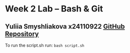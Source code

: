 # Week 2 Lab – Bash & Git
Yuliia Smyshliakova x24110922
[GitHub Repository](https://github.com/Liolax/devops-lab-2-task)
---

To run the script.sh run: `bash script.sh`
